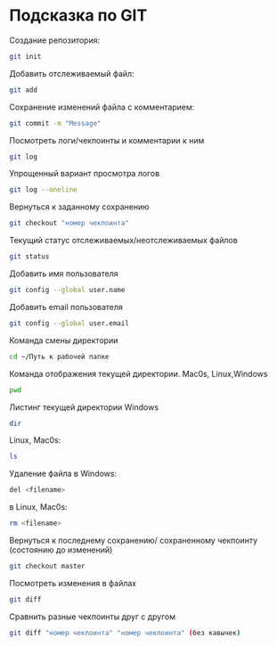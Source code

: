 # Подсказка по GIT

Создание репозитория:
```sh
git init
```
Добавить отслеживаемый файл:
```sh
git add
```
Сохранение изменений файла с комментарием:
```sh
git commit -m "Message"
```
Посмотреть логи/чекпоинты и комментарии к ним
```sh
git log
```
Упрощенный вариант просмотра логов
```sh
git log --oneline
```
Вернуться к заданному сохранению
```sh
git checkout "номер чекпоинта"
```
Текущий статус отслеживаемых/неотслеживаемых файлов
```sh
git status
```
Добавить имя пользователя
```sh
git config --global user.name
```
Добавить email пользователя
```sh
git config --global user.email
```
Команда смены директории
```sh
cd ~/Путь к рабочей папке
```
Команда отображения текущей директории. Mac0s, Linux,Windows
```sh
pwd
```
Листинг текущей директории
Windows
```sh
dir
```
Linux, Mac0s:
```sh
ls
```
Удаление файла в Windows:
```sh
del <filename>
```
в Linux, Mac0s:
```sh
rm <filename>
```
Вернуться к последнему сохранению/ сохраненному чекпоинту (состоянию до изменений)
```sh
git checkout master
```
Посмотреть изменения в файлах
```sh
git diff 
```
Сравнить разные чекпоинты друг с другом
```sh
git diff "номер чекпоинта" "номер чекпоинта" (без кавычек)
```
